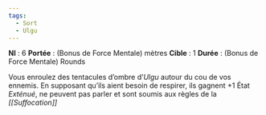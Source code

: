 ```yaml
---
tags:
  - Sort
  - Ulgu
---
```

**NI** : 6
**Portée** : (Bonus de Force Mentale) mètres
**Cible** : 1
**Durée** : (Bonus de Force Mentale) Rounds

Vous enroulez des tentacules d’ombre d’*Ulgu* autour du cou de vos ennemis. En supposant qu’ils aient besoin de respirer, ils gagnent +1 État *Exténué*, ne peuvent pas parler et sont soumis aux règles de la *[[Suffocation]]*